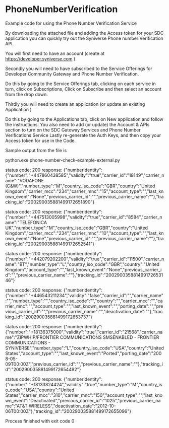 # PhoneNumberVerification
Example code for using the Phone Number Verification Service

By downloading the attached file and adding the Access token for your SDC application 
you can quickly try out the Syniverse Phone number Verification API.

You will first need to have an account (create at https://developer.syniverse.com ).

Secondly you will need to have subscribed to the Service Offerings for Developer Community Gateway and Phone Number Verification. 

Do this by going to the Service Offerings tab, clicking on each service in turn, click on Subscriptions, Click on Subscribe and then select an account from the drop down. 

Thirdly you will need to create an application (or update an existing Application ) 

Do this by going to the Applications tab, click on New application and follow the instructions. 
You also need to add (or update) the Account & APIs section to turn on the SDC Gateway Services and Phone Number Verifications Service
Lastly re-generate the Auth Keys, and then copy your Access token for use in the Code.

Sample output from the file is

python.exe phone-number-check-example-external.py

status code: 200
response: {"numberidentity":{"number":"+447860438585","validity":"true","carrier_id":"18149","carrier_name":"VODAFONE (C&W)","number_type":"M","country_iso_code":"GBR","country":"United Kingdom","carrier_mcc":"234","carrier_mnc":"15","account_type":"","last_known_event":"None","previous_carrier_id":"","previous_carrier_name":""},"tracking_id":"200290035881499172651890"}

status code: 200
response: {"numberidentity":{"number":"+447513005998","validity":"true","carrier_id":"8584","carrier_name":"TELEFONICA UK","number_type":"M","country_iso_code":"GBR","country":"United Kingdom","carrier_mcc":"234","carrier_mnc":"10","account_type":"","last_known_event":"None","previous_carrier_id":"","previous_carrier_name":""},"tracking_id":"200290035881499172652541"}

status code: 200
response: {"numberidentity":{"number":"+442079202200","validity":"true","carrier_id":"11500","carrier_name":"BT","number_type":"L","country_iso_code":"GBR","country":"United Kingdom","account_type":"","last_known_event":"None","previous_carrier_id":"","previous_carrier_name":""},"tracking_id":"200290035881499172653146"}

status code: 200
response: {"numberidentity":{"number":"+446543211234","validity":"false","carrier_id":"","carrier_name":"","number_type":"","country_iso_code":"","country":"","carrier_mcc":"","carrier_mnc":"","account_type":"","last_known_event":"","porting_date":"","previous_carrier_id":"","previous_carrier_name":"","deactivation_date":""},"tracking_id":"200290035881499172653737"}

status code: 200
response: {"numberidentity":{"number":"+18136375000","validity":"true","carrier_id":"21568","carrier_name":"ZIPWHIP\/FRONTIER COMMUNICATIONS SMSENABLED - FRONTIER COMMUNICATIONS - SYNIVERSE","number_type":"L","country_iso_code":"USA","country":"United States","account_type":"","last_known_event":"Ported","porting_date":"2008-05-09T00:00Z","previous_carrier_id":"","previous_carrier_name":""},"tracking_id":"200290035881499172654492"}

status code: 200
response: {"numberidentity":{"number":"+18133824424","validity":"true","number_type":"M","country_iso_code":"USA","country":"United States","carrier_mcc":"310","carrier_mnc":"150","account_type":"","last_known_event":"Deactivated","previous_carrier_id":"1025","previous_carrier_name":"AT&T WIRELESS","deactivation_date":"2012-10-06T00:00Z"},"tracking_id":"200290035881499172655096"}

Process finished with exit code 0


